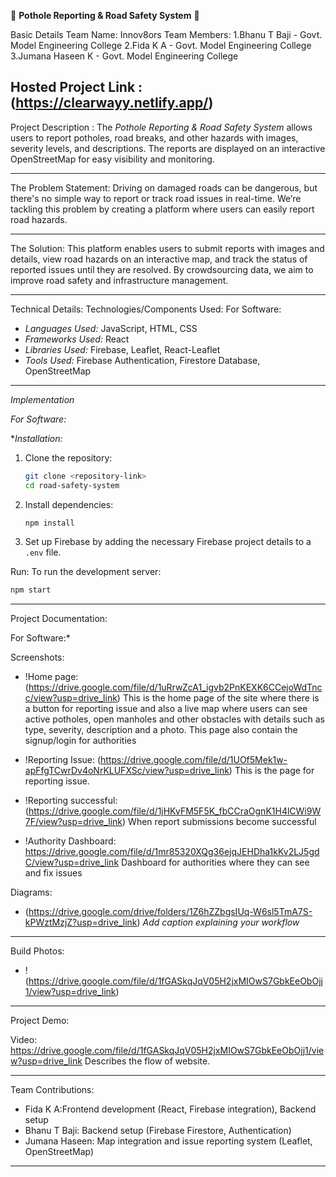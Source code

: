 🚦 **Pothole Reporting & Road Safety System** 🎯  

Basic Details
Team Name: Innov8ors
Team Members:
  1.Bhanu T Baji - Govt. Model Engineering College 
  2.Fida K A - Govt. Model Engineering College
3.Jumana Haseen K - Govt. Model Engineering College

Hosted Project Link : 
(https://clearwayy.netlify.app/)
---

Project Description :
The *Pothole Reporting & Road Safety System* allows users to report potholes, road breaks, and other hazards with images, severity levels, and descriptions. The reports are displayed on an interactive OpenStreetMap for easy visibility and monitoring.

---

The Problem Statement: 
Driving on damaged roads can be dangerous, but there's no simple way to report or track road issues in real-time. We’re tackling this problem by creating a platform where users can easily report road hazards.

---

The Solution:
This platform enables users to submit reports with images and details, view road hazards on an interactive map, and track the status of reported issues until they are resolved. By crowdsourcing data, we aim to improve road safety and infrastructure management.

---

Technical Details:
Technologies/Components Used: 
For Software:
- *Languages Used:* JavaScript, HTML, CSS  
- *Frameworks Used:* React  
- *Libraries Used:* Firebase, Leaflet, React-Leaflet  
- *Tools Used:* Firebase Authentication, Firestore Database, OpenStreetMap  

---

*Implementation*

*For Software:*

 **Installation:*
1. Clone the repository:  
   ```bash
   git clone <repository-link>
   cd road-safety-system
   ```

2. Install dependencies:  
   ```bash
   npm install
   ```

3. Set up Firebase by adding the necessary Firebase project details to a `.env` file.  

Run:
To run the development server:  
```bash
npm start
```

---

Project Documentation: 

For Software:*

Screenshots:

- !Home page: (https://drive.google.com/file/d/1uRrwZcA1_igvb2PnKEXK6CCejoWdTncc/view?usp=drive_link) 
  This is the home page of the site where there is a button for reporting issue and also a live map where users can see active potholes, open manholes and other obstacles with details such as type, severity, description and a photo. This page also contain the signup/login for authorities
  
- !Reporting Issue: (https://drive.google.com/file/d/1UOf5Mek1w-apFfgTCwrDv4oNrKLUFXSc/view?usp=drive_link)
  This is the page for reporting issue.

- !Reporting successful: (https://drive.google.com/file/d/1jHKvFM5F5K_fbCCraOgnK1H4lCWi9W7F/view?usp=drive_link) 
  When report submissions become successful

- !Authority Dashboard: https://drive.google.com/file/d/1mr85320XQg36ejqJEHDha1kKv2LJ5gdC/view?usp=drive_link
   Dashboard for authorities where they can see and fix issues

Diagrams:
- (https://drive.google.com/drive/folders/1Z6hZZbgsIUq-W6sl5TmA7S-kPWztMzjZ?usp=drive_link) 
  *Add caption explaining your workflow*

---

Build Photos:
- !(https://drive.google.com/file/d/1fGASkqJqV05H2jxMIOwS7GbkEeObOjj1/view?usp=drive_link)  


---

Project Demo:

Video:
https://drive.google.com/file/d/1fGASkqJqV05H2jxMIOwS7GbkEeObOjj1/view?usp=drive_link
Describes the flow of website.

---

Team Contributions:
- Fida K A:Frontend development (React, Firebase integration), Backend setup
- Bhanu T Baji: Backend setup (Firebase Firestore, Authentication)  
- Jumana Haseen: Map integration and issue reporting system (Leaflet, OpenStreetMap)

---
